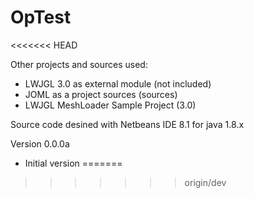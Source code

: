 # OpTest
<<<<<<< HEAD

Other projects and sources used:
* LWJGL 3.0 as external module (not included)
* JOML as a project sources (sources)
* LWJGL MeshLoader Sample Project (3.0)

Source code desined with Netbeans IDE 8.1 for java 1.8.x

Version 0.0.0a
* Initial version
=======
>>>>>>> origin/dev
